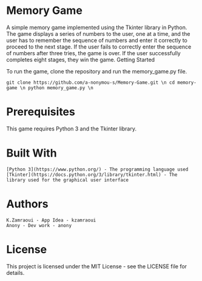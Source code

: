 # Memory Game

A simple memory game implemented using the Tkinter library in Python. The game displays a series of numbers to the user, one at a time, and the user has to remember the sequence of numbers and enter it correctly to proceed to the next stage. If the user fails to correctly enter the sequence of numbers after three tries, the game is over. If the user successfully completes eight stages, they win the game.
Getting Started

To run the game, clone the repository and run the memory_game.py file.

``
git clone https://github.com/a-nonymou-s/Memory-Game.git \n
cd memory-game \n
python memory_game.py \n
``

# Prerequisites

This game requires Python 3 and the Tkinter library.

# Built With

    [Python 3](https://www.python.org/) - The programming language used
    [Tkinter](https://docs.python.org/3/library/tkinter.html) - The library used for the graphical user interface

# Authors
    K.Zamraoui - App Idea - kzamraoui
    Anony - Dev work - anony

# License

This project is licensed under the MIT License - see the LICENSE file for details.

